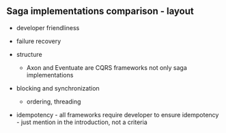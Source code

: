 
## Saga implementations comparison - layout

* developer friendliness

* failure recovery

* structure
  * Axon and Eventuate are CQRS frameworks not only saga implementations

* blocking and synchronization
  * ordering, threading

* idempotency - all frameworks require developer to ensure idempotency - just mention in the introduction, not a criteria


